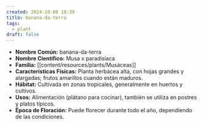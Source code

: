 ```yaml
---
created: 2024-10-06 18:39
title: banana-da-terra
tags:
  - plant
draft: false
---
```


- **Nombre Común:** banana-da-terra
- **Nombre Científico:** Musa x paradisiaca
- **Familia:** [[content/resources/plants/Musáceas]]
- **Características Físicas:**  Planta herbácea alta, con hojas grandes y alargadas; frutos amarillos cuando están maduros.
- **Hábitat:** Cultivada en zonas tropicales, generalmente en huertos y cultivos.
- **Usos:** Alimentación (plátano para cocinar), también se utiliza en postres y platos típicos.
- **Época de Floración:** Puede florecer durante todo el año, dependiendo de las condiciones.
